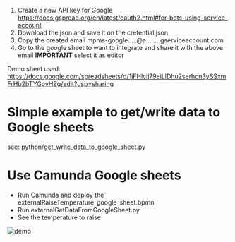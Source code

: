 

1. Create a new API key for Google https://docs.gspread.org/en/latest/oauth2.html#for-bots-using-service-account
2. Download the json and save it on the cretential.json
3. Copy the created email mpms-google.....@a........gserviceaccount.com
4. Go to the google sheet to want to integrate and share it with the above email **IMPORTANT** select it as editor

Demo sheet used: https://docs.google.com/spreadsheets/d/1jFHlcij79eiLlDhu2serhcn3ySSxmFrHb2bTYGpvHZg/edit?usp=sharing

# Simple example to get/write data to Google sheets
see: python/get_write_data_to_google_sheet.py



# Use Camunda Google sheets
- Run Camunda and deploy the externalRaiseTemperature_google_sheet.bpmn
- Run externalGetDataFromGoogleSheet.py
- See the temperature to raise

![demo](./camunda_google_sheet.gif)